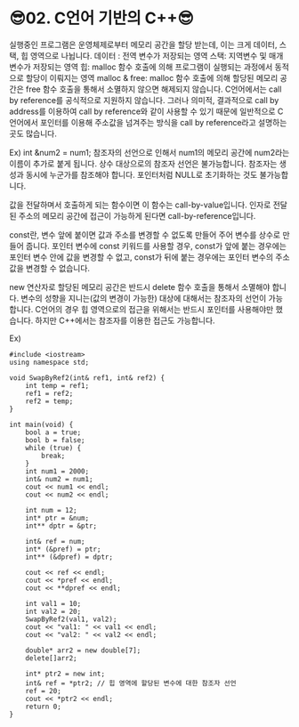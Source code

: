 # 😎02. C언어 기반의 C++😎

실행중인 프로그램은 운영체제로부터 메모리 공간을 할당 받는데, 이는 크게 데이터, 스택, 힙 영역으로 나뉩니다. 
데이터 : 전역 변수가 저장되는 영역
스택: 지역변수 및 매개 변수가 저장되는 영역
힙: malloc 함수 호출에 의해 프로그램이 실행되는 과정에서 동적으로 할당이 이뤄지는 영역
malloc & free: malloc 함수 호출에 의해 할당된 메모리 공간은 free 함수 호출을 통해서 소멸하지 않으면 해제되지 않습니다.
C언어에서는 call by reference를 공식적으로 지원하지 않습니다. 그러나 의미적, 결과적으로 call by address를 이용하여 call by reference와 같이 사용할 수 있기 때문에 일반적으로 C언어에서 포인터를 이용해 주소값을 넘겨주는 방식을 call by reference라고 설명하는 곳도 많습니다.

Ex) int &num2 = num1;
참조자의 선언으로 인해서 num1의 메모리 공간에 num2라는 이름이 추가로 붙게 됩니다.
상수 대상으로의 참조자 선언은 불가능합니다.
참조자는 생성과 동시에 누군가를 참조해야 합니다.
포인터처럼 NULL로 초기화하는 것도 불가능합니다. 

값을 전달하며서 호출하게 되는 함수이면 이 함수는 call-by-value입니다.
인자로 전달된 주소의 메모리 공간에 접근이 가능하게 된다면 call-by-reference입니다.

const란, 변수 앞에 붙이면 값과 주소를 변경할 수 없도록 만들어 주어 변수를 상수로 만들어 줍니다.
포인터 변수에 const 키워드를 사용할 경우, const가 앞에 붙는 경우에는 포인터 변수 안에 값을 변경할 수 없고, const가 뒤에 붙는 경우에는 포인터 변수의 주소값을 변경할 수 없습니다.

new 연산자로 할당된 메모리 공간은 반드시 delete 함수 호출을 통해서 소멸해야 합니다.
변수의 성향을 지니는(값의 변경이 가능한) 대상에 대해서는 참조자의 선언이 가능합니다.
C언어의 경우 힙 영역으로의 접근을 위해서는 반드시 포인터를 사용해야만 했습니다. 하지만 C++에서는 참조자를 이용한 접근도 가능합니다.

Ex)
```
#include <iostream>
using namespace std;

void SwapByRef2(int& ref1, int& ref2) {
	int temp = ref1;
	ref1 = ref2;
	ref2 = temp;
}

int main(void) {
	bool a = true;
	bool b = false;
	while (true) {
		break;
	}
	int num1 = 2000;
	int& num2 = num1;
	cout << num1 << endl;
	cout << num2 << endl;
	
	int num = 12;
	int* ptr = &num;
	int** dptr = &ptr;
	
	int& ref = num;
	int* (&pref) = ptr;
	int** (&dpref) = dptr;

	cout << ref << endl;
	cout << *pref << endl;
	cout << **dpref << endl;

	int val1 = 10;
	int val2 = 20;
	SwapByRef2(val1, val2);
	cout << "val1: " << val1 << endl;
	cout << "val2: " << val2 << endl;

	double* arr2 = new double[7];
	delete[]arr2;

	int* ptr2 = new int;
	int& ref = *ptr2; // 힙 영역에 할당된 변수에 대한 참조자 선언
	ref = 20;
	cout << *ptr2 << endl;
	return 0;
}
```